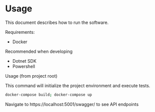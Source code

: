 # Usage

This document describes how to run the software.

Requirements:

* Docker

Recommended when developing

* Dotnet SDK
* Powershell

Usage (from project root)

This command will initialize the project environment and execute tests.

```bash
docker-compose build; docker-compose up
```

Navigate to https://localhost:5001/swagger/ to see API endpoints

